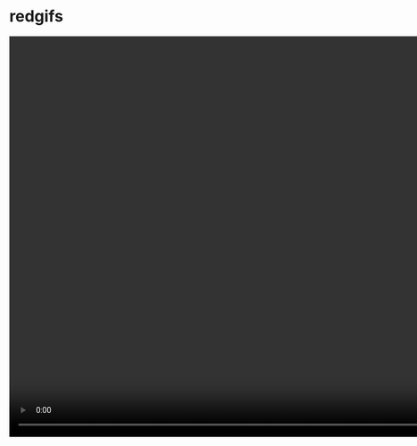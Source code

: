 # redgifs
<html>
<body>
  
<video width="1280" height="720" controls>
  <source src="https://thumbs2.redgifs.com/ThoseRepentantElk.mp4" type="video/mp4">
</video>

</body>
</html>
